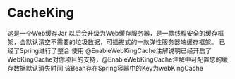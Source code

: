 # CacheKing
这是一个Web缓存Jar  以后会升级为Web缓存服务器，是一款线程安全的缓存框架，会默认清空不需要的垃圾数据，可插拔式的一款弹性服务器端缓存框架。
已经了Spring进行了整合
使用 @EnableWebKingCache注解说明已经开启了WebKingCache对你项目的支持，@EnableWebKingCache注解中可配置您的缓存数据默认消失时间
该Bean存在Spring容器中的Key为webKingCache
